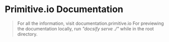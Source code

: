# Primitive.io Documentation

> For all the information, visit documentation.primitive.io
> For previewing the documentation locally, run *"docsify serve ./"* while in the root directory.
